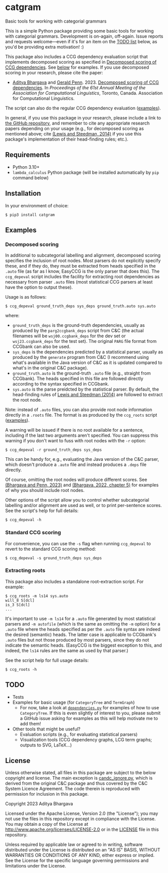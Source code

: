 # catgram
Basic tools for working with categorial grammars

This is a simple Python package providing some basic tools for working with
categorial grammars.
Development is on-again, off-again.
Issue reports and requests welcome—even if it's for an item on the [TODO
list](#todo) below, as you'd be providing extra motivation! :)

This package also includes a CCG dependency evaluation script that implements
decomposed scoring as specified in [Decomposed scoring of CCG
dependencies](https://www.cs.toronto.edu/~aditya/ccgdspaper).
See [below](#decomposed-scoring) for examples.
If you use decomposed scoring in your research, please cite the paper:
* [Aditya Bhargava](https://www.cs.toronto.edu/~aditya/) and [Gerald
  Penn](https://www.cs.toronto.edu/~gpenn/). 2023. [Decomposed scoring of CCG
  dependencies](https://www.cs.toronto.edu/~aditya/ccgdspaper).  In *Proceedings
  of the 61st Annual Meeting of the Association for Computational Linguistics*,
  Toronto, Canada.  Association for Computational Linguistics.

The script can also do the regular CCG dependency evaluation
([examples](#standard-ccg-scoring)).

In general, if you use this package in your research, please include a link to
[the GitHub repository](https://github.com/rightaditya/catgram), and remember
to cite any appropriate research papers depending on your usage (e.g., for
decomposed scoring as mentioned above; cite [(Lewis and Steedman,
2014)](https://aclanthology.org/D14-1107/) if
you use this package's implementation of their head-finding rules; etc.).

## Requirements

* Python 3.10+
* `lambda_calculus` Python package (will be installed automatically by `pip`
  command below)

## Installation

In your environment of choice:
```shellsession
$ pip3 install catgram
```

## Examples

### Decomposed scoring

In additional to subcategorial labelling and alignment, decomposed scoring
specifies the inclusion of root nodes.
Most parsers do not explicitly specify these, and if they do, they must be
extracted from heads specified in the `.auto` file (as far as I know, EasyCCG
is the only parser that does this).
The `ccg_depeval` script includes the facility for extracting root dependencies
as necessary from parser `.auto` files (most statistical CCG parsers at least
have the option to output these).

Usage is as follows:
```shellsession
$ ccg_depeval ground_truth_deps sys_deps ground_truth.auto sys.auto
```
where:
* `ground_truth_deps` is the ground-truth dependencies, usually as produced
  by the `parg2ccgbank_deps` script from C&C (the actual filenames will be
  `wsj00.ccgbank_deps` for the dev set or `wsj23.ccgbank_deps` for the test
  set). The original `PARG` file format from CCGbank can also be used.
* `sys_deps` is the dependencies predicted by a statistical parser, usually as
  produced by the `generate` program from C&C (I recommend using what's
  available in the Java version of C&C as it is updated compared to what's in
  the original C&C package).
* `ground_truth.auto` is the ground-truth `.auto` file (e.g., straight from
  CCGbank). The heads specified in this file are followed directly according
  to the syntax specified in CCGbank.
* `sys.auto` is the parse preidcted by the statistical parser. By default, the
  head-finding rules of [Lewis and Steedman
  (2014)](https://aclanthology.org/D14-1107/) are followed to extract the root
  node.

Note: instead of `.auto` files, you can also provide root node information
directly in a `.roots` file.
The format is as produced by the `ccg_roots` script
([examples](#extracting-roots)).

A warning will be issued if there is no root available for a sentence, including
if the last two arguments aren't specified.
You can suppress this warning if you don't want to fuss with root nodes with the
`-r` option:
```shellsesion
$ ccg_depeval -r ground_truth_deps sys_deps
```
This can be handy for, e.g., evaluating the Java version of the C&C parser,
which doesn't produce a `.auto` file and instead produces a `.deps` file
directly.

Of course, omitting the root nodes will produce different scores.
See [(Bhargava and Penn, 2023)](https://www.cs.toronto.edu/~aditya/ccgdspaper)
and [(Bhargava, 2022, chapter 5)](https://hdl.handle.net/1807/125446) for
examples of why you should include root nodes.

Other options of the script allow you to control whether subcategorial labelling
and/or alignment are used as well, or to print per-sentence scores. See the
script's help for full details:
```shellsession
$ ccg_depeval -h
```

### Standard CCG scoring

For convenience, you can use the `-s` flag when running `ccg_depeval` to revert
to the standard CCG scoring method:
```shellsession
$ ccg_depeval -s ground_truth_deps sys_deps
```

### Extracting roots

This package also includes a standalone root-extraction script.
For example:
```shellsession
$ ccg_roots -m ls14 sys.auto
will_8 S[dcl]
is_3 S[dcl]
...
```
It's important to use `-m ls14` for a `.auto` file generated by most statistical
parsers and `-m autofile` (which is the same as omitting the `-m` option) for
a `.auto` file where the heads specified as per the `.auto` file syntax are
indeed the desired (semantic) heads.
The latter case is applicable to CCGbank's `.auto` files but not those produced
by most parsers, since they do not indicate the semantic heads.
(EasyCCG is the biggest exception to this, and indeed, the `ls14` rules are the
same as used by that parser.)

See the script help for full usage details:
```shellsession
$ ccg_roots -h
```

## TODO

* Tests
* Examples for basic usage (for `CategoryTree` and `TermGraph`)
    * For now, take a look at [`dependencies.py`](catgram/ccg/dependencies.py)
      for examples of how to use `CategoryTree`.
      If this is even slightly of interest to you, please submit a GitHub issue
      asking for examples as this will help motivate me to add them!
* Other tools that might be useful?
    * Evaluation scripts (e.g., for evaluating statistical parsers)
    * Visualization tools (CCG dependency graphs, LCG term graphs; outputs to
      SVG, LaTeX...)

## License

Unless otherwise stated, all files in this package are subject to the below
copyright and license. The main exception is
[candc_ignore.py](catgram/ccg/candc_ignore.py), which is derived from the
original C&C package and thus covered by the C&C System Licence Agreement.
The code therein is reproduced with permission for inclusion in this package.

Copyright 2023 Aditya Bhargava

Licensed under the Apache License, Version 2.0 (the "License"); you may not use
the files in this repository except in compliance with the License. You may
obtain a copy of the License at <http://www.apache.org/licenses/LICENSE-2.0> or
in the [LICENSE](LICENSE) file in this repository.

Unless required by applicable law or agreed to in writing, software distributed
under the License is distributed on an "AS IS" BASIS, WITHOUT WARRANTIES OR
CONDITIONS OF ANY KIND, either express or implied. See the License for the
specific language governing permissions and limitations under the License.
